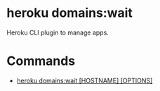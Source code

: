 heroku domains:wait
===================

Heroku CLI plugin to manage apps.
# Commands

* [heroku domains:wait [HOSTNAME] [OPTIONS]](#domainswait)

